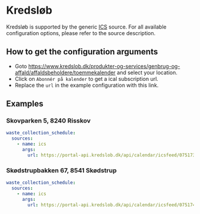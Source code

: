# Kredsløb

Kredsløb is supported by the generic [ICS](/doc/source/ics.md) source. For all available configuration options, please refer to the source description.


## How to get the configuration arguments

- Goto <https://www.kredslob.dk/produkter-og-services/genbrug-og-affald/affaldsbeholdere/toemmekalender> and select your location.  
- Click on `Abonnér på kalender` to get a ical subscription url.
- Replace the `url` in the example configuration with this link.

## Examples

### Skovparken 5, 8240 Risskov

```yaml
waste_collection_schedule:
  sources:
    - name: ics
      args:
        url: https://portal-api.kredslob.dk/api/calendar/icsfeed/07517381___5_______/67799
```
### Skødstrupbakken 67, 8541 Skødstrup

```yaml
waste_collection_schedule:
  sources:
    - name: ics
      args:
        url: https://portal-api.kredslob.dk/api/calendar/icsfeed/07517484__79_______/71319
```
